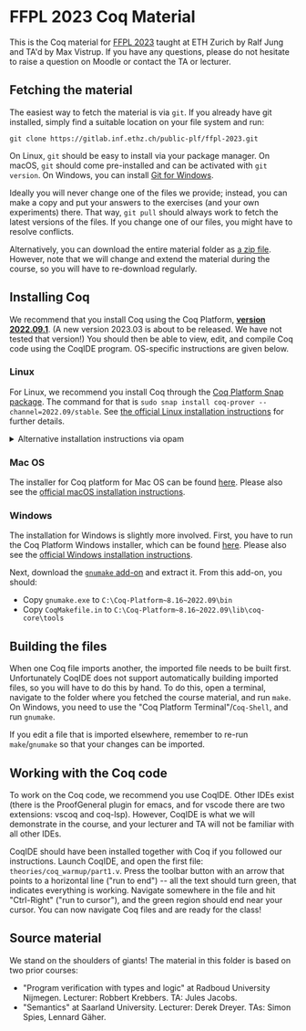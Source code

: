 # FFPL 2023 Coq Material

This is the Coq material for [FFPL 2023](https://moodle-app2.let.ethz.ch/course/view.php?id=20846) taught at ETH Zurich by Ralf Jung and TA'd by Max Vistrup.
If you have any questions, please do not hesitate to raise a question on Moodle or contact the TA or lecturer.

## Fetching the material

The easiest way to fetch the material is via `git`.
If you already have git installed, simply find a suitable location on your file system and run:
```
git clone https://gitlab.inf.ethz.ch/public-plf/ffpl-2023.git
```

On Linux, `git` should be easy to install via your package manager.
On macOS, `git` should come pre-installed and can be activated with `git version`.
On Windows, you can install [Git for Windows](https://gitforwindows.org/).

Ideally you will never change one of the files we provide;
instead, you can make a copy and put your answers to the exercises (and your own experiments) there.
That way, `git pull` should always work to fetch the latest versions of the files.
If you change one of our files, you might have to resolve conflicts.

Alternatively, you can download the entire material folder as [a zip file][zip].
However, note that we will change and extend the material during the course, so you will have to re-download regularly.

[zip]: https://gitlab.inf.ethz.ch/public-plf/ffpl-2023/-/archive/master/ffpl-2023-master.zip

## Installing Coq

We recommend that you install Coq using the Coq Platform, [**version 2022.09.1**](https://github.com/coq/platform/releases/tag/2022.09.1).
(A new version 2023.03 is about to be released. We have not tested that version!)
You should then be able to view, edit, and compile Coq code using the CoqIDE program.
OS-specific instructions are given below.

### Linux

For Linux, we recommend you install Coq through the [Coq Platform Snap package](https://snapcraft.io/coq-prover).
The command for that is `sudo snap install coq-prover --channel=2022.09/stable`.
See [the official Linux installation instructions](https://github.com/coq/platform/blob/2022.09.1/doc/README_Linux.md) for further details.

<details><summary>Alternative installation instructions via opam</summary>

Alternatively, you can install Coq and the required dependencies through `opam`.
However, we will only be able to provide help if you follow the recommended instructions and use the Snap package.

But if you really want to not use Snap, then you can install opam (via your package manager or the [official release](https://opam.ocaml.org/doc/Install.html)), and then run the following commands in this folder:
```
make builddep
opam install coqide
```

</details>

### Mac OS

The installer for Coq platform for Mac OS can be found [here](https://github.com/coq/platform/releases/tag/2022.09.1).
Please also see the [official macOS installation instructions](https://github.com/coq/platform/blob/2022.09.1/doc/README_macOS.md).

### Windows

The installation for Windows is slightly more involved.
First, you have to run the Coq Platform Windows installer, which can be found [here](https://github.com/coq/platform/releases/tag/2022.09.1).
Please also see the [official Windows installation instructions](https://github.com/coq/platform/blob/2022.09.1/doc/README_Windows.md).

Next, download the [`gnumake` add-on](https://github.com/coq/platform/releases/download/2022.09.1/AddOn_gnumake_win64.zip) and extract it.
From this add-on, you should:

- Copy `gnumake.exe` to `C:\Coq-Platform~8.16~2022.09\bin`
- Copy `CoqMakefile.in` to `C:\Coq-Platform~8.16~2022.09\lib\coq-core\tools`

## Building the files

When one Coq file imports another, the imported file needs to be built first.
Unfortunately CoqIDE does not support automatically building imported files, so you will have to do this by hand.
To do this, open a terminal, navigate to the folder where you fetched the course material, and run `make`.
On Windows, you need to use the "Coq Platform Terminal"/`Coq-Shell`, and run `gnumake`.

If you edit a file that is imported elsewhere, remember to re-run `make`/`gnumake` so that your changes can be imported.

## Working with the Coq code

To work on the Coq code, we recommend you use CoqIDE.
Other IDEs exist (there is the ProofGeneral plugin for emacs, and for vscode there are two extensions: vscoq and coq-lsp).
However, CoqIDE is what we will demonstrate in the course, and your lecturer and TA will not be familiar with all other IDEs.

CoqIDE should have been installed together with Coq if you followed our instructions.
Launch CoqIDE, and open the first file: `theories/coq_warmup/part1.v`.
Press the toolbar button with an arrow that points to a horizontal line ("run to end") -- all the text should turn green, that indicates everything is working.
Navigate somewhere in the file and hit "Ctrl-Right" ("run to cursor"), and the green region should end near your cursor.
You can now navigate Coq files and are ready for the class!

## Source material

We stand on the shoulders of giants!
The material in this folder is based on two prior courses:
- "Program verification with types and logic" at Radboud University Nijmegen.
  Lecturer: Robbert Krebbers. TA: Jules Jacobs.
- "Semantics" at Saarland University.
  Lecturer: Derek Dreyer. TAs: Simon Spies, Lennard Gäher.

